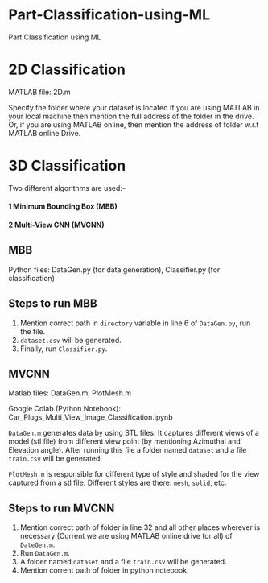 # Part-Classification-using-ML
Part Classification using ML

# 2D Classification

MATLAB file: 2D.m 

Specify the folder where your dataset is located
If you are using MATLAB in your local machine then mention the full address of the folder in the drive.
Or, if you are using MATLAB online, then mention the address of folder w.r.t MATLAB online Drive. 

# 3D Classification

Two different algorithms are used:-

#### 1 Minimum Bounding Box (MBB)
#### 2 Multi-View CNN (MVCNN)

## MBB

Python files: DataGen.py (for data generation), Classifier.py (for classification)

## Steps to run MBB

1. Mention correct path in `directory` variable in line 6 of `DataGen.py`, run the file.
2. `dataset.csv` will be generated.
3. Finally, run `Classifier.py`.


## MVCNN

Matlab files: DataGen.m, PlotMesh.m

Google Colab (Python Notebook): Car_Plugs_Multi_View_Image_Classification.ipynb

`DataGen.m` generates data by using STL files. It captures different views of a model (stl file) from different view point (by mentioning Azimuthal and Elevation angle). After running this file a folder named `dataset` and a file `train.csv` will be generated.

`PlotMesh.m` is responsible for different type of style and shaded for the view captured from a stl file. Different styles are there: `mesh`, `solid`, etc.

## Steps to run MVCNN

1. Mention correct path of folder in line 32 and all other places wherever is necessary (Current we are using MATLAB online drive for all) of `DateGen.m`.
2. Run `DataGen.m`.
3. A folder named `dataset` and a file `train.csv` will be generated.
4. Mention corrent path of folder in python notebook.




